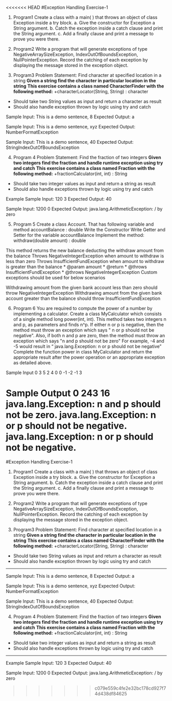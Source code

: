 <<<<<<< HEAD
#Exception Handling Exercise-1

1. Program1
Create a class with a main( ) that throws an object of class Exception inside a try block.
a. Give the constructor for Exception a String argument.
b. Catch the exception inside a catch clause and print the String argument.
c. Add a finally clause and print a message to prove you were there.

2. Program2
Write a program that will generate exceptions of type NegativeArraySizeException,
IndexOutOfBoundsException, NullPointerException. Record the catching of each
exception by displaying the message stored in the exception object.

3. Program3
Problem Statement: Find character at specified location in a string
**Given a string find the character in particular location in the string**
**This exercise contains a class named CharacterFinder with the following method:**
+characterLocator(String, String) : character
- Should take two String values as input and return a character as result
- Should also handle exception thrown by logic using try and catch

Sample Input:
This is a demo sentence, 8
Expected Output:
a

Sample Input:
This is a demo sentence, xyz
Expected Output:
NumberFormatException

Sample Input:
This is a demo sentence, 40
Expected Output:
StringIndexOutOfBoundsException

4. Program 4
Problem Statement: Find the fraction of two integers
**Given two integers find the fraction and handle runtime exception using try and
catch**
**This exercise contains a class named Fraction with the following method:**
+fractionCalculator(int, int) : String
- Should take two integer values as input and return a string as result
- Should also handle exceptions thrown by logic using try and catch

Example
Sample Input:
120 3
Expected Output:
40

Sample Input:
1200 0
Expected Output:
java.lang.ArithmeticException: / by zero

5. Program 5
Create a class Account. That has following variable and method
   accountBalance : double
Write the Constructor
Write Getter and Setter for the variable accountBalance
Implement the method:
withdraw(double amount) : double
    
This method returns the new balance deducting the withdraw amount from the balance
Throws NegativeIntegerException when amount to withdraw is less than zero
Throws InsufficientFundException when amount to withdraw is greater than the balance
     * @param amount
     * @return
     * @throws InsufficientFundException
     * @throws NegativeIntegerException
Custom exceptions should be used for below scenarios
            
Withdrawing amount from the given bank account less than zero should throw NegativeIntegerException
Withdrawing amount from the given bank account greater than the balance should throw InsufficientFundException
     
6. Program 6
You are required to compute the power of a number by implementing a calculator. Create a class MyCalculator which consists of a single method long power(int, int). This method takes two integers n  and p, as parameters and finds n^p. If either n or p  is negative, then the method must throw an exception which says  " n or p should not be negative".
 Also, if both n and p  are zero, then the method must throw an exception which says  "n and p should not be zero"
For example, -4 and -5 would result in “ java.lang.Exception: n or p should not be negative”
Complete the function power in class MyCalculator and return the appropriate result after the power operation or an appropriate exception as detailed above.

Sample Input 0
3 5
2 4
0 0
-1 -2
-1 3

Sample Output 0
243
16
java.lang.Exception: n and p should not be zero.
java.lang.Exception: n or p should not be negative.
java.lang.Exception: n or p should not be negative.
=======
#Exception Handling Exercise-1

1. Program1
Create a class with a main( ) that throws an object of class Exception inside a try block.
a. Give the constructor for Exception a String argument.
b. Catch the exception inside a catch clause and print the String argument.
c. Add a finally clause and print a message to prove you were there.

2. Program2
Write a program that will generate exceptions of type NegativeArraySizeException,
IndexOutOfBoundsException, NullPointerException. Record the catching of each
exception by displaying the message stored in the exception object.

3. Program3
Problem Statement: Find character at specified location in a string
**Given a string find the character in particular location in the string**
**This exercise contains a class named CharacterFinder with the following method:**
+characterLocator(String, String) : character
- Should take two String values as input and return a character as result
- Should also handle exception thrown by logic using try and catch
--------------------------------------------------------
Sample Input:
This is a demo sentence, 8
Expected Output:
a

Sample Input:
This is a demo sentence, xyz
Expected Output:
NumberFormatException

Sample Input:
This is a demo sentence, 40
Expected Output:
StringIndexOutOfBoundsException

4. Program 4
Problem Statement: Find the fraction of two integers
**Given two integers find the fraction and handle runtime exception using try and
catch**
**This exercise contains a class named Fraction with the following method:**
+fractionCalculator(int, int) : String
- Should take two integer values as input and return a string as result
- Should also handle exceptions thrown by logic using try and catch
--------------------------------------------------------
Example
Sample Input:
120 3
Expected Output:
40

Sample Input:
1200 0
Expected Output:
java.lang.ArithmeticException: / by zero
>>>>>>> c079e559c4fe2e32bc178cd927f74d438df84625
